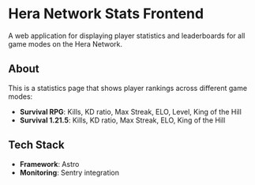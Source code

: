 # Hera Network Stats Frontend

A web application for displaying player statistics and leaderboards for all game modes on the Hera Network.

## About

This is a statistics page that shows player rankings across different game modes:
- **Survival RPG**: Kills, KD ratio, Max Streak, ELO, Level, King of the Hill
- **Survival 1.21.5**: Kills, KD ratio, Max Streak, ELO, King of the Hill

## Tech Stack

- **Framework**: Astro 
- **Monitoring**: Sentry integration

